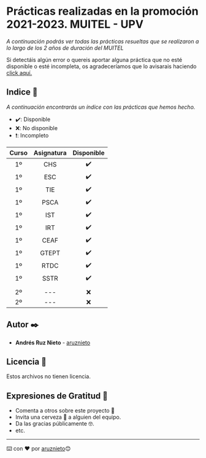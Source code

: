 # Prácticas realizadas en la promoción 2021-2023. MUITEL - UPV

_A continuación podrás ver todas las prácticas resueltas que se realizaron a lo largo de los 2 años de duración del MUITEL_

Si detectáis algún error o quereis aportar alguna práctica que no esté disponible o esté incompleta, os agradeceríamos que lo avisarais haciendo [click aquí.](https://github.com/aruznieto/Todo_MUIT/issues/new)

## Indice 🚀

_A continuación encontrarás un índice con las prácticas que hemos hecho._

+ ✔️: Disponible  
+ ❌: No disponible 
+ ❗: Incompleto


| Curso | Asignatura | Disponible |
|:-----------:|:------:|:-----------:|
| 1º | CHS | ✔️ |
| 1º | ESC | ✔️ |
| 1º | TIE | ✔️ |
| 1º | PSCA | ✔️ |
| 1º | IST | ✔️ |
| 1º | IRT | ✔️ |
| 1º | CEAF | ✔️ |
| 1º | GTEPT | ✔️ |
| 1º | RTDC | ✔️ |
| 1º | SSTR | ✔️ |
| | | |
| 2º | --- | ❌ |
| 2º | --- | ❌ |


## Autor ✒️

* **Andrés Ruz Nieto**  - [aruznieto](https://github.com/aruznieto)

## Licencia 📄

Estos archivos no tienen licencia.

## Expresiones de Gratitud 🎁

* Comenta a otros sobre este proyecto 📢
* Invita una cerveza 🍺 a alguien del equipo. 
* Da las gracias públicamente 🤓.
* etc.



---
⌨️ con ❤️ por [aruznieto](https://github.com/aruznieto)😊
